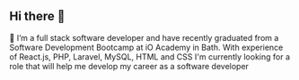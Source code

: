 ## Hi there 👋
🔭 I’m a full stack software developer and have recently graduated from a Software Development Bootcamp at iO Academy in Bath. With experience of React.js, PHP, Laravel, MySQL, HTML and CSS I'm currently looking for a role that will help me develop my career as a software developer

